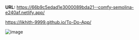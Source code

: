 **URL:**
https://66b9c5edad1e3000089bda21--comfy-semolina-e240af.netlify.app/


https://likhith-9999.github.io/To-Do-App/

![image](https://github.com/user-attachments/assets/88b1b924-fa62-47c1-a138-a9b60f55976b)
